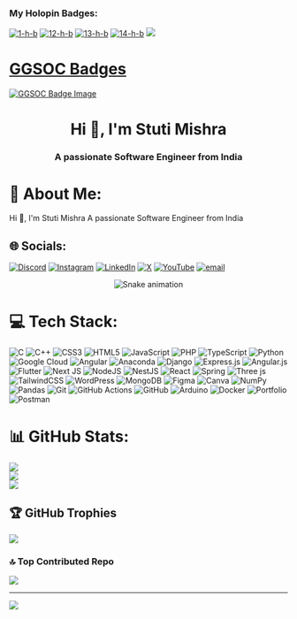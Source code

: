 <h3 align="left">My Holopin Badges:</h3>
<p align="left">
 <a href="https://ibb.co/D5FShgc"><img src="https://i.ibb.co/D5FShgc/1-h-b.webp" alt="1-h-b" border="0"></a>   
  <a href="https://ibb.co/nQB9y6m"><img src="https://i.ibb.co/nQB9y6m/12-h-b.webp" alt="12-h-b" border="0"></a>   
  <a href="https://ibb.co/6JNS5yM"><img src="https://i.ibb.co/6JNS5yM/13-h-b.webp" alt="13-h-b" border="0"></a>  
  <a href="https://ibb.co/DpB6CHx"><img src="https://i.ibb.co/DpB6CHx/14-h-b.webp" alt="14-h-b" border="0"></a>
  <a href="https://ibb.co/w0yhkqX"><img src="https://i.ibb.co/w0yhkqX/15-h-b.webp" 
</p>
    
 <h1>GGSOC Badges</h1>
    <a href="https://ibb.co/jRSfbJN">
        <img src="https://i.ibb.co/jRSfbJN/unnamed.png" alt="GGSOC Badge Image" border="0">
    </a>



<h1 align="center">Hi 👋, I'm Stuti Mishra</h1>
<h3 align="center">A passionate Software Engineer from India</h3>

# 💫 About Me:
Hi 👋, I'm Stuti Mishra
A passionate Software Engineer from India</h3>

## 🌐 Socials:
[![Discord](https://img.shields.io/badge/Discord-%237289DA.svg?logo=discord&logoColor=white)](https://discord.gg/stutimishra0850) [![Instagram](https://img.shields.io/badge/Instagram-%23E4405F.svg?logo=Instagram&logoColor=white)](https://instagram.com/cdssm295) [![LinkedIn](https://img.shields.io/badge/LinkedIn-%230077B5.svg?logo=linkedin&logoColor=white)](https://linkedin.com/in/stuti-mishra-a75665366) [![X](https://img.shields.io/badge/X-black.svg?logo=X&logoColor=white)](https://x.com/stutimishra9451) [![YouTube](https://img.shields.io/badge/YouTube-%23FF0000.svg?logo=YouTube&logoColor=white)](https://youtube.com/@https://www.youtube.com/@starsm1st) [![email](https://img.shields.io/badge/Email-D14836?logo=gmail&logoColor=white)](mailto:stutimishrastutimishra14@gmail.com) 


<div align="center">
  <img src="https://profile-readme-generator.com/assets/snake.svg" alt="Snake animation" />
</div>


# 💻 Tech Stack:
![C](https://img.shields.io/badge/c-%2300599C.svg?style=for-the-badge&logo=c&logoColor=white) ![C++](https://img.shields.io/badge/c++-%2300599C.svg?style=for-the-badge&logo=c%2B%2B&logoColor=white) ![CSS3](https://img.shields.io/badge/css3-%231572B6.svg?style=for-the-badge&logo=css3&logoColor=white) ![HTML5](https://img.shields.io/badge/html5-%23E34F26.svg?style=for-the-badge&logo=html5&logoColor=white) ![JavaScript](https://img.shields.io/badge/javascript-%23323330.svg?style=for-the-badge&logo=javascript&logoColor=%23F7DF1E) ![PHP](https://img.shields.io/badge/php-%23777BB4.svg?style=for-the-badge&logo=php&logoColor=white) ![TypeScript](https://img.shields.io/badge/typescript-%23007ACC.svg?style=for-the-badge&logo=typescript&logoColor=white) ![Python](https://img.shields.io/badge/python-3670A0?style=for-the-badge&logo=python&logoColor=ffdd54) ![Google Cloud](https://img.shields.io/badge/GoogleCloud-%234285F4.svg?style=for-the-badge&logo=google-cloud&logoColor=white) ![Angular](https://img.shields.io/badge/angular-%23DD0031.svg?style=for-the-badge&logo=angular&logoColor=white) ![Anaconda](https://img.shields.io/badge/Anaconda-%2344A833.svg?style=for-the-badge&logo=anaconda&logoColor=white) ![Django](https://img.shields.io/badge/django-%23092E20.svg?style=for-the-badge&logo=django&logoColor=white) ![Express.js](https://img.shields.io/badge/express.js-%23404d59.svg?style=for-the-badge&logo=express&logoColor=%2361DAFB) ![Angular.js](https://img.shields.io/badge/angular.js-%23E23237.svg?style=for-the-badge&logo=angularjs&logoColor=white) ![Flutter](https://img.shields.io/badge/Flutter-%2302569B.svg?style=for-the-badge&logo=Flutter&logoColor=white) ![Next JS](https://img.shields.io/badge/Next-black?style=for-the-badge&logo=next.js&logoColor=white) ![NodeJS](https://img.shields.io/badge/node.js-6DA55F?style=for-the-badge&logo=node.js&logoColor=white) ![NestJS](https://img.shields.io/badge/nestjs-%23E0234E.svg?style=for-the-badge&logo=nestjs&logoColor=white) ![React](https://img.shields.io/badge/react-%2320232a.svg?style=for-the-badge&logo=react&logoColor=%2361DAFB) ![Spring](https://img.shields.io/badge/spring-%236DB33F.svg?style=for-the-badge&logo=spring&logoColor=white) ![Three js](https://img.shields.io/badge/threejs-black?style=for-the-badge&logo=three.js&logoColor=white) ![TailwindCSS](https://img.shields.io/badge/tailwindcss-%2338B2AC.svg?style=for-the-badge&logo=tailwind-css&logoColor=white) ![WordPress](https://img.shields.io/badge/WordPress-%23117AC9.svg?style=for-the-badge&logo=WordPress&logoColor=white) ![MongoDB](https://img.shields.io/badge/MongoDB-%234ea94b.svg?style=for-the-badge&logo=mongodb&logoColor=white) ![Figma](https://img.shields.io/badge/figma-%23F24E1E.svg?style=for-the-badge&logo=figma&logoColor=white) ![Canva](https://img.shields.io/badge/Canva-%2300C4CC.svg?style=for-the-badge&logo=Canva&logoColor=white) ![NumPy](https://img.shields.io/badge/numpy-%23013243.svg?style=for-the-badge&logo=numpy&logoColor=white) ![Pandas](https://img.shields.io/badge/pandas-%23150458.svg?style=for-the-badge&logo=pandas&logoColor=white) ![Git](https://img.shields.io/badge/git-%23F05033.svg?style=for-the-badge&logo=git&logoColor=white) ![GitHub Actions](https://img.shields.io/badge/github%20actions-%232671E5.svg?style=for-the-badge&logo=githubactions&logoColor=white) ![GitHub](https://img.shields.io/badge/github-%23121011.svg?style=for-the-badge&logo=github&logoColor=white) ![Arduino](https://img.shields.io/badge/-Arduino-00979D?style=for-the-badge&logo=Arduino&logoColor=white) ![Docker](https://img.shields.io/badge/docker-%230db7ed.svg?style=for-the-badge&logo=docker&logoColor=white) ![Portfolio](https://img.shields.io/badge/Portfolio-%23000000.svg?style=for-the-badge&logo=firefox&logoColor=#FF7139) ![Postman](https://img.shields.io/badge/Postman-FF6C37?style=for-the-badge&logo=postman&logoColor=white)
# 📊 GitHub Stats:
![](https://github-readme-stats.vercel.app/api?username=stutimi&theme=dark&hide_border=false&include_all_commits=true&count_private=false)<br/>
![](https://nirzak-streak-stats.vercel.app/?user=stutimi&theme=dark&hide_border=false)<br/>
![](https://github-readme-stats.vercel.app/api/top-langs/?username=stutimi&theme=dark&hide_border=false&include_all_commits=true&count_private=false&layout=compact)

## 🏆 GitHub Trophies
![](https://github-profile-trophy.vercel.app/?username=stutimi&theme=nord&no-frame=false&no-bg=false&margin-w=4)

### 🔝 Top Contributed Repo
![](https://github-contributor-stats.vercel.app/api?username=stutimi&limit=5&theme=dark&combine_all_yearly_contributions=true)

---
[![](https://visitcount.itsvg.in/api?id=stutimi&icon=0&color=1)](https://visitcount.itsvg.in)

<!-- Proudly created with GPRM ( https://gprm.itsvg.in ) -->
